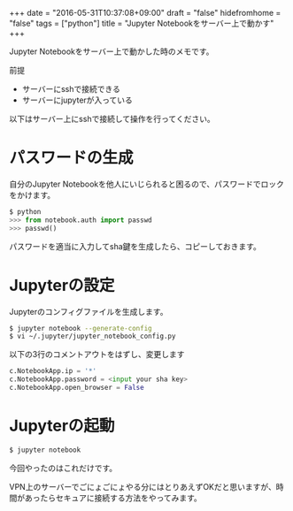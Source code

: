 +++
date = "2016-05-31T10:37:08+09:00"
draft = "false"
hidefromhome = "false"
tags = ["python"]
title = "Jupyter Notebookをサーバー上で動かす"
+++

Jupyter Notebookをサーバー上で動かした時のメモです。

前提

- サーバーにsshで接続できる
- サーバーにjupyterが入っている

以下はサーバー上にsshで接続して操作を行ってください。

# パスワードの生成

自分のJupyter Notebookを他人にいじられると困るので、パスワードでロックをかけます。

```python
$ python
>>> from notebook.auth import passwd
>>> passwd()
```

パスワードを適当に入力してsha鍵を生成したら、コピーしておきます。

# Jupyterの設定

Jupyterのコンフィグファイルを生成します。

```bash
$ jupyter notebook --generate-config
$ vi ~/.jupyter/jupyter_notebook_config.py
```

以下の3行のコメントアウトをはずし、変更します

```python
c.NotebookApp.ip = '*'
c.NotebookApp.password = <input your sha key>
c.NotebookApp.open_browser = False
```

# Jupyterの起動

```bash
$ jupyter notebook
```

今回やったのはこれだけです。

VPN上のサーバーでごにょごにょやる分にはとりあえずOKだと思いますが、時間があったらセキュアに接続する方法をやってみます。
